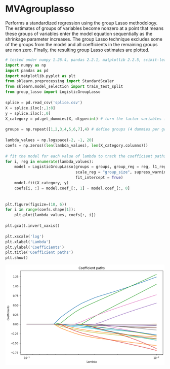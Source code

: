 # MVAgrouplasso
Performs a standardized regression using the group Lasso methodology. 
The estimates of groups of variables become nonzero at a point that means these groups of variables enter the model equation sequentially as the shrinkage parameter increases. 
The group Lasso technique excludes some of the groups from the model and all coefficients in the remaining groups are non zero. 
Finally, the resulting group Lasso estimates are plotted.

```python
# tested under numpy 1.26.4, pandas 2.2.1, matplotlib 2.2.5, scikit-learn 1.4.1, group-lasso 1.5.0
import numpy as np
import pandas as pd
import matplotlib.pyplot as plt
from sklearn.preprocessing import StandardScaler
from sklearn.model_selection import train_test_split
from group_lasso import LogisticGroupLasso

splice = pd.read_csv('splice.csv')
X = splice.iloc[:,1:8]
y = splice.iloc[:,0]
X_category = pd.get_dummies(X, dtype=int) # turn the factor variables into dummies

groups = np.repeat([1,2,3,4,5,6,7],4) # define groups (4 dummies per group)

lambda_values = np.logspace(-2, -1, 20)
coefs = np.zeros((len(lambda_values), len(X_category.columns)))

# fit the model for each value of lambda to track the coefficient paths
for i, reg in enumerate(lambda_values):
    model = LogisticGroupLasso(groups = groups, group_reg = reg, l1_reg = 0, 
                               scale_reg = "group_size", supress_warning = True, 
                               fit_intercept = True)
    model.fit(X_category, y)
    coefs[i, :] = model.coef_[:, 1] - model.coef_[:, 0]


plt.figure(figsize=(10, 6))
for i in range(coefs.shape[1]):
    plt.plot(lambda_values, coefs[:, i])

plt.gca().invert_xaxis()

plt.xscale('log')
plt.xlabel('Lambda')
plt.ylabel('Coefficients')
plt.title('Coefficient paths')
plt.show()
```
![MVAgrouplasso](MVAgrouplasso_python.png)